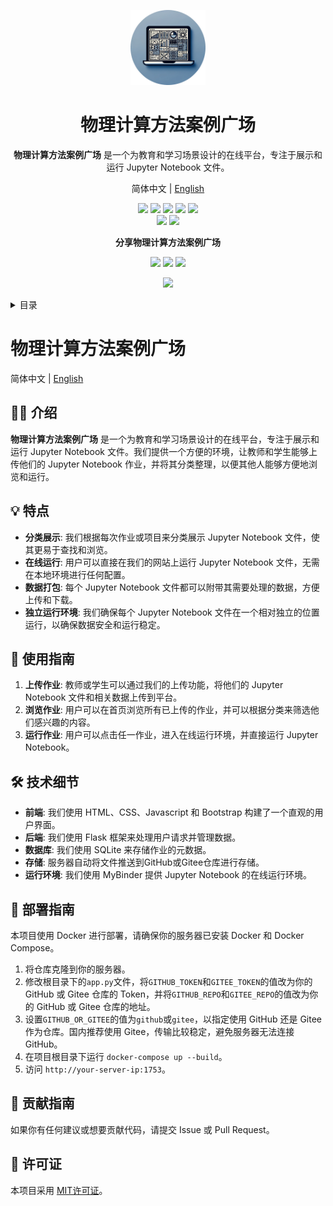 <a name="readme-top"></a>

<div align="center">

<img height="120" src="./logo.webp">

<h1>物理计算方法案例广场</h1>

**物理计算方法案例广场** 是一个为教育和学习场景设计的在线平台，专注于展示和运行 Jupyter Notebook 文件。

简体中文 | [English](README-en.md)

<!-- SHIELD GROUP -->

[![](https://img.shields.io/badge/version-1.0.0-blue.svg)](https://github.com/Kiaana/CaseStudySquare)
[![](https://img.shields.io/badge/build-passing-brightgreen.svg)](https://github.com/Kiaana/CaseStudySquare/actions)
[![](https://img.shields.io/badge/license-MIT-green.svg)](https://github.com/Kiaana/CaseStudySquare/blob/main/LICENSE)
[![](https://img.shields.io/badge/contributors-1-orange.svg)](https://github.com/Kiaana/CaseStudySquare/graphs/contributors)
[![](https://img.shields.io/badge/issues-0-red.svg)](https://github.com/Kiaana/CaseStudySquare/issues)<br/>
[![](https://img.shields.io/badge/forks-0-lightgrey.svg)](https://github.com/Kiaana/CaseStudySquare/network/members)
[![](https://img.shields.io/badge/stars-2-yellow.svg)](https://github.com/Kiaana/CaseStudySquare/stargazers)

**分享物理计算方法案例广场**

[![](https://img.shields.io/badge/share-微信-green.svg)](https://wechat.com)
[![](https://img.shields.io/badge/share-QQ-blue.svg)](https://qq.com)
[![](https://img.shields.io/badge/share-微博-red.svg)](https://weibo.com)

![](https://your-image-source.com/path/to/your/image.jpg)

</div>

<details>
<summary><kbd>目录</kbd></summary>

#### 目录

- [👋🏻 介绍](#-介绍)
- [✨ 特点](#-特点)
- [📘 使用指南](#-使用指南)
- [🛠 技术细节](#-技术细节)
- [🚀 部署指南](#-部署指南)
- [🤝 贡献指南](#-贡献指南)
- [📄 许可证](#-许可证)

</details>

# 物理计算方法案例广场

简体中文 | [English](README-en.md)

## 👋🏻 介绍

**物理计算方法案例广场** 是一个为教育和学习场景设计的在线平台，专注于展示和运行 Jupyter Notebook 文件。我们提供一个方便的环境，让教师和学生能够上传他们的 Jupyter Notebook 作业，并将其分类整理，以便其他人能够方便地浏览和运行。

## 💡 特点

- **分类展示**: 我们根据每次作业或项目来分类展示 Jupyter Notebook 文件，使其更易于查找和浏览。
- **在线运行**: 用户可以直接在我们的网站上运行 Jupyter Notebook 文件，无需在本地环境进行任何配置。
- **数据打包**: 每个 Jupyter Notebook 文件都可以附带其需要处理的数据，方便上传和下载。
- **独立运行环境**: 我们确保每个 Jupyter Notebook 文件在一个相对独立的位置运行，以确保数据安全和运行稳定。

## 📘 使用指南

1. **上传作业**: 教师或学生可以通过我们的上传功能，将他们的 Jupyter Notebook 文件和相关数据上传到平台。
2. **浏览作业**: 用户可以在首页浏览所有已上传的作业，并可以根据分类来筛选他们感兴趣的内容。
3. **运行作业**: 用户可以点击任一作业，进入在线运行环境，并直接运行 Jupyter Notebook。

## 🛠 技术细节

- **前端**: 我们使用 HTML、CSS、Javascript 和 Bootstrap 构建了一个直观的用户界面。
- **后端**: 我们使用 Flask 框架来处理用户请求并管理数据。
- **数据库**: 我们使用 SQLite 来存储作业的元数据。
- **存储**: 服务器自动将文件推送到GitHub或Gitee仓库进行存储。
- **运行环境**: 我们使用 MyBinder 提供 Jupyter Notebook 的在线运行环境。

## 🚀 部署指南

本项目使用 Docker 进行部署，请确保你的服务器已安装 Docker 和 Docker Compose。

1. 将仓库克隆到你的服务器。
2. 修改根目录下的`app.py`文件，将`GITHUB_TOKEN`和`GITEE_TOKEN`的值改为你的 GitHub 或 Gitee 仓库的 Token，并将`GITHUB_REPO`和`GITEE_REPO`的值改为你的 GitHub 或 Gitee 仓库的地址。
3. 设置`GITHUB_OR_GITEE`的值为`github`或`gitee`，以指定使用 GitHub 还是 Gitee 作为仓库。国内推荐使用 Gitee，传输比较稳定，避免服务器无法连接 GitHub。
4. 在项目根目录下运行 `docker-compose up --build`。
5. 访问 `http://your-server-ip:1753`。

## 🤝 贡献指南

如果你有任何建议或想要贡献代码，请提交 Issue 或 Pull Request。

## 📄 许可证

本项目采用 [MIT许可证](LICENSE)。

